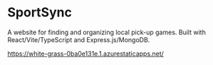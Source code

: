 # SportSync
A website for finding and organizing local pick-up games. Built with React/Vite/TypeScript and Express.js/MongoDB.

https://white-grass-0ba0e131e.1.azurestaticapps.net/
